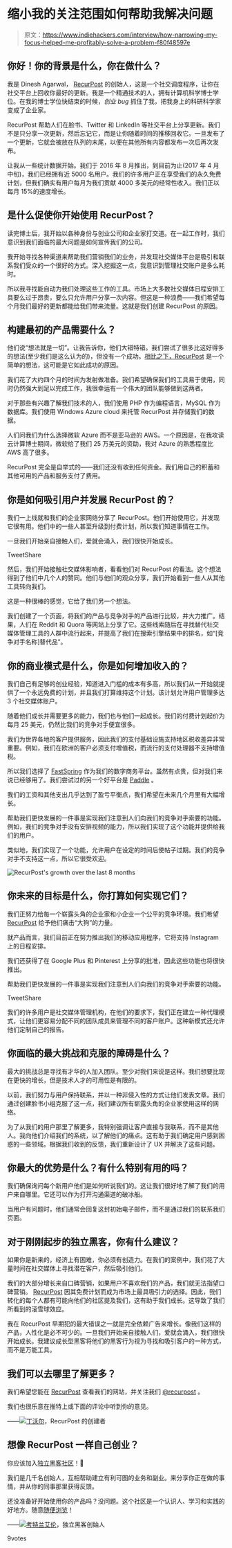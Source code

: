 # 缩小我的关注范围如何帮助我解决问题

> 原文：<https://www.indiehackers.com/interview/how-narrowing-my-focus-helped-me-profitably-solve-a-problem-f80f48597e>

## 你好！你的背景是什么，你在做什么？

我是 Dinesh Agarwal， [RecurPost](http://recurpost.com/) 的创始人，这是一个社交调度程序，让你在社交平台上回收你最好的更新。我是一个精通技术的人，拥有计算机科学博士学位。在我的博士学位快结束的时候，*创业 bug* 抓住了我，把我身上的科研科学家变成了企业家。

RecurPost 帮助人们在脸书、Twitter 和 LinkedIn 等社交平台上分享更新。我们不是只分享一次更新，然后忘记它，而是让你随着时间的推移回收它。一旦发布了一个更新，它就会被放在队列的末尾，以便在其他所有内容都发布一次后再次发布。

让我从一些统计数据开始。我们于 2016 年 8 月推出，到目前为止(2017 年 4 月中旬)，我们已经拥有近 5000 名用户。我们的许多用户正在享受我们的永久免费计划，但我们确实有用户每月为我们贡献 4000 多美元的经常性收入。我们正以每月 15%的速度增长。

## 是什么促使你开始使用 RecurPost？

读完博士后，我开始以各种身份与创业公司和企业家打交道。在一起工作时，我们意识到我们面临的最大问题是如何宣传我们的公司。

我开始寻找各种渠道来帮助我们营销我们的业务，并发现社交媒体平台是吸引和联系我们受众的一个很好的方式。深入挖掘这一点，我意识到管理社交账户是多么耗时。

所以我寻找能自动为我们处理这些工作的工具。市场上大多数社交媒体日程安排工具要么过于昂贵，要么只允许用户分享一次内容。但这是一种浪费——我们希望每个月我们最好的更新都能给我们带来流量。这就是我们创建 RecurPost 的原因。

## 构建最初的产品需要什么？

他们说“想法就是一切”。让我告诉你，他们大错特错。我们尝试了很多比这好得多的想法(至少我们是这么认为的)，但没有一个成功。[相比之下，RecurPost](http://recurpost.com) 是一个简单的想法，这可能是它如此成功的原因。

我们花了大约四个月的时间为发射做准备。我们希望确保我们的工具易于使用，同时仍然强大到足以完成工作，我很幸运有一个伟大的团队能够做到这两者。

对于那些有兴趣了解我们技术的人，我们使用 PHP 作为编程语言，MySQL 作为数据库。我们使用 Windows Azure cloud 来托管 RecurPost 并存储我们的数据。

人们问我们为什么选择微软 Azure 而不是亚马逊的 AWS。一个原因是，在我攻读云计算博士期间，微软给了我们 25 万美元的资助，我对 Azure 的熟悉程度比 AWS 高了很多。

RecurPost 完全是自举式的——我们还没有收到任何资金。我们用自己的积蓄和其他可用的产品和服务支付了费用。

## 你是如何吸引用户并发展 RecurPost 的？

我们一上线就和我们的企业家网络分享了 RecurPost。他们开始使用它，并发现它很有用。他们中的一些人甚至升级到付费计划，所以我们知道事情在工作。

一旦我们开始亲自接触人们，爱就会涌入，我们很快开始成长。

TweetShare

然后，我们开始接触社交媒体影响者，看看他们对 RecurPost 的看法。这个想法得到了他们中几个人的赞同。他们与他们的观众分享，我们开始看到一些人从其他工具转向我们。

这是一种很棒的感觉，它给了我们另一个想法。

我们创建了一个页面，将我们的产品与竞争对手的产品进行比较，并大力推广。结果，人们在 Reddit 和 Quora 等网站上分享了它。这些线索随后在寻找替代社交媒体管理工具的人群中流行起来，并提高了我们在搜索引擎结果中的排名，如“[竞争对手名称]替代品”。

## 你的商业模式是什么，你是如何增加收入的？

我们自己有足够的创业经验，知道进入门槛的成本有多高，所以我们从一开始就提供了一个永远免费的计划，并且我们打算维持这个计划。该计划允许用户管理多达 3 个社交媒体账户。

随着他们成长并需要更多的能力，我们也与他们一起成长。我们的付费计划起价为每月 25 美元，仍然比我们的竞争对手便宜很多。

我们为世界各地的客户提供服务，因此我们的支付基础设施支持地区税收差异非常重要。例如，我们在欧洲的客户必须支付增值税，而流行的支付处理器不支持增值税。

所以我们选择了 [FastSpring](http://fastspring.com) 作为我们的数字商务平台。虽然有点贵，但对我们来说已经够用了。我们尝试过的另一个好平台是 [Paddle](http://paddle.com) 。

我们的工资和其他支出几乎达到了盈亏平衡点，我们希望在未来几个月里有大幅增长。

帮助我们更快发展的一件事是实现我们注意到人们向我们的竞争对手索要的功能。例如，我们的竞争对手没有安排视频的能力，所以我们实现了这个功能并提供给我们的用户。

类似地，我们实现了一个功能，允许用户在设定的时间后使帖子过期。我们的竞争对手不支持这一点，所以它很受欢迎。

![RecurPost's growth over the last 8 months](img/09933fd2d6b3194aaaa6c311d39c8c21.png)

## 你未来的目标是什么，你打算如何实现它们？

我们正努力给每一个崭露头角的企业家和小企业一个公平的竞争环境。我们希望 [RecurPost](http://recurpost.com/) 给予他们痛击“大狗”的力量。

就产品而言，我们目前正在努力推出我们的移动应用程序，它将支持 Instagram 上的日程安排。

我们还获得了在 Google Plus 和 Pinterest 上分享的批准，因此这些功能也将很快推出。

帮助我们更快发展的一件事是实现我们注意到人们向我们的竞争对手索要的功能。

TweetShare

我们的许多用户是社交媒体管理机构，在他们的要求下，我们正在建立一种代理模式，让他们更容易分配不同的团队成员来管理不同的客户账户。这种新模式还允许他们定制自己的报告。

## 你面临的最大挑战和克服的障碍是什么？

最大的挑战总是寻找有才华的人加入团队。至少对我们来说是这样。我们想要比现在更快的增长，但是技术人才的可用性是有限的。

以前，我们努力与用户保持联系，并以一种非侵入性的方式让他们发表文章。我们通过创建脸书小组克服了这一点，我们建议所有崭露头角的企业家使用这样的网络。

为了从我们的用户那里了解更多，我特别强调让客户直接与我联系，而不是其他人。我向他们介绍我们的系统，以了解他们的痛点。这有助于我们确定用户感到困惑的一些领域。根据我们收到的反馈，我们重新设计了 UX 并解决了这些问题。

## 你最大的优势是什么？有什么特别有用的吗？

我们确保询问每个新用户他们是如何听说我们的。这让我们很好地了解了我们的用户来自哪里。它还可以作为打开沟通渠道的破冰船。

当用户有问题时，他们通常会回复这封初始电子邮件，而不是通过我们的联系我们页面。

## 对于刚刚起步的独立黑客，你有什么建议？

如果你是新来的，经济上有困难，你必须有创造力。在我们的案例中，我们花了大量时间在社交媒体上寻找潜在客户，然后吸引他们。

我们的大部分增长来自口碑营销，如果用户不喜欢我们的产品，我们就无法指望口碑营销。 [RecurPost](https://recurpost.com) 因其免费计划而成为市场上最具吸引力的选择。因此，我们转化的每个人都有可能向他们的社区提及我们，这有助于我们成长。这导致了我们所看到的滚雪球效应。

我在 RecurPost 早期犯的最大错误之一就是完全依赖广告来增长。像我们这样的产品，人性化是必不可少的。一旦我们开始亲自接触人们，爱就会涌入，我们很快开始成长。我建议成长型黑客将他们的黑客行为视为寻找和吸引客户的一种方式，而不是万能工具。

## 我们可以去哪里了解更多？

我们希望您能在 [RecurPost](https://recurpost.com) 查看我们的网站，并关注我们 [@recurpost](https://twitter.com/recurpost) 。

我们也很乐意在推特上或下面的评论中听到你的意见。

——[<picture id="ember8123196" class="user-avatar ember-view user-link__avatar">![](img/82bd3bb4769a3aa1cd13889ee7c0fa91.png)</picture>丁沃尔](/dinwal?id=9wcB03rRgBRAkJXFmA8CxgDiIDZ2)，RecurPost 的创建者

## 想像 RecurPost 一样自己创业？

你应该加入[独立黑客社区](/)！🤗

我们是几千名创始人，互相帮助建立有利可图的业务和副业。来分享你正在做的事情，并从你的同事那里获得反馈。

还没准备好开始使用你的产品吗？没问题。这个社区是一个认识人、学习和实践的好地方。随意[随便浏览](/)！

——[<picture id="ember8123201" class="user-avatar ember-view user-link__avatar">![](img/82bd3bb4769a3aa1cd13889ee7c0fa91.png)</picture>考特兰艾伦](/csallen?id=ibTLPyjwVebnZjMGKvz6ztarnuV2)，独立黑客创始人

9votes